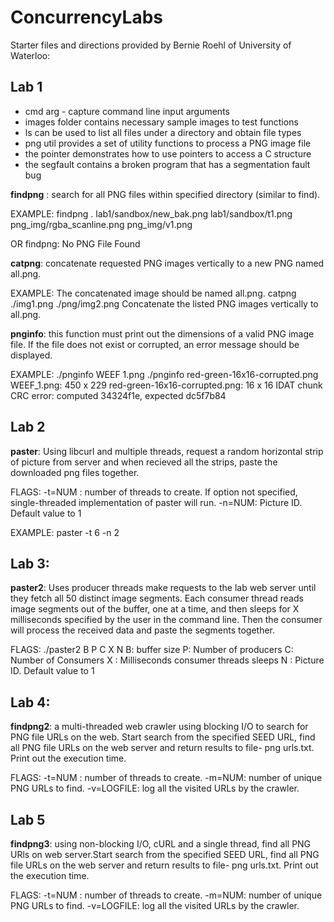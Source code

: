 # ConcurrencyLabs

Starter files and directions provided by Bernie Roehl of University of Waterloo:

## Lab 1

- cmd arg - capture command line input arguments
- images folder contains necessary sample images to test functions
- ls can be used to list all files under a directory and obtain file types
- png util provides a set of utility functions to process a PNG image file
- the pointer demonstrates how to use pointers to access a C structure
- the segfault contains a broken program that has a segmentation fault bug

**findpng** : search for all PNG files within specified directory (similar to find).

EXAMPLE:
findpng .
lab1/sandbox/new_bak.png
lab1/sandbox/t1.png
png_img/rgba_scanline.png
png_img/v1.png

OR
findpng: No PNG File Found

**catpng**: concatenate requested PNG images vertically to a new PNG named all.png.

EXAMPLE:
The concatenated image should be named all.png.
catpng ./img1.png ./png/img2.png
Concatenate the listed PNG images vertically to all.png.

**pnginfo**: this function must print out the dimensions of a valid PNG image file. If the file does not exist or corrupted, an error message should be displayed.

EXAMPLE:
./pnginfo WEEF 1.png                             ./pnginfo red-green-16x16-corrupted.png
WEEF_1.png: 450 x 229                             red-green-16x16-corrupted.png: 16 x 16
                                                  IDAT chunk CRC error: computed 34324f1e, expected dc5f7b84
                                                  
 ## Lab 2

**paster**: Using libcurl and multiple threads, request a random horizontal strip of picture from server and when recieved all the strips, paste the downloaded png files together.

FLAGS:
-t=NUM : number of threads to create. If option not specified, single-threaded implementation of paster will run.
-n=NUM: Picture ID. Default value to 1

EXAMPLE:
paster -t 6 -n 2


## Lab 3:
**paster2**: Uses producer threads make requests to the lab web server until they fetch all 50 distinct image segments. Each consumer thread reads image segments out of the buffer, one at a time, and then sleeps for X milliseconds specified by the user in the command line. Then the consumer will process the received data and paste the segments together.

FLAGS:
./paster2 B P C X N
 B: buffer size
 P: Number of producers
 C: Number of Consumers
 X : Milliseconds consumer threads sleeps
 N : Picture ID. Default value to 1
 
 
## Lab 4:
**findpng2**:  a multi-threaded web crawler using blocking I/O to search for PNG file URLs on the web. Start search from the specified SEED URL, find all PNG file URLs on the web server and return  results to file- png urls.txt. Print out the execution time. 

 FLAGS:
-t=NUM : number of threads to create.
-m=NUM: number of unique PNG URLs to find.
-v=LOGFILE: log all the visited URLs by the crawler.


## Lab 5
**findpng3**: using non-blocking I/O, cURL and a single thread, find all PNG URls on web server.Start search from the specified SEED URL, find all PNG file URLs on the web server and return  results to file- png urls.txt. Print out the execution time. 

 FLAGS:
-t=NUM : number of threads to create.
-m=NUM: number of unique PNG URLs to find.
-v=LOGFILE: log all the visited URLs by the crawler.

